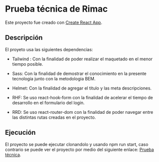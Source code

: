 # Prueba técnica de Rimac

Este proyecto fue creado con [Create React App](https://github.com/facebook/create-react-app).

## Descripción

El proyeto usa las siguientes dependencias:

- Tailwind : Con la finalidad de poder realizar el maquetado en el menor tiempo posible.

- Sass: Con la finalidad de demostrar el conocimiento en la presente tecnologia junto con la metodologia BEM.

- Helmet: Con la finalidad de agregar el titulo y las meta descripciones.

- RHF: Se uso react-hook-form con la finalidad de acelerar el tiempo de desarrollo en el formulario del login.

- RRD: Se uso react-router-dom con la finalidad de poder navegar entre las distintas rutas creadas en el proyecto.

## Ejecución

El proyecto se puede ejecutar clonandolo y usando npm run start, caso contrario se puede ver el proyecto por medio del siguiente enlace: [Prueba técnica](https://prueba-tecnica-rimac.vercel.app/).
